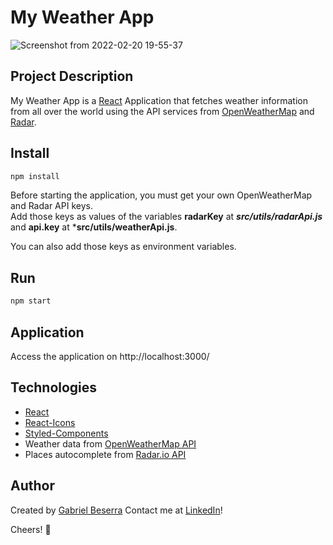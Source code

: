 # My Weather App

![Screenshot from 2022-02-20 19-55-37](https://user-images.githubusercontent.com/47508755/154868216-eb77d4f4-a22a-4cf1-8f67-c7a66f1ae0d1.png)

## Project Description

My Weather App is a [React](https://reactjs.org/) Application that fetches weather information from all over the world using the API services from [OpenWeatherMap](https://openweathermap.org/) and [Radar](https://radar.com/documentation).

## Install
```bash
npm install
```
Before starting the application, you must get your own OpenWeatherMap and Radar API keys.</br>
Add those keys as values of the variables **radarKey** at ***src/utils/radarApi.js*** and **api.key** at ***src/utils/weatherApi.js**.

You can also add those keys as environment variables.

## Run
```bash
npm start
```
## Application
Access the application on http://localhost:3000/

## Technologies
- [React](https://reactjs.org/)
- [React-Icons](https://react-icons.github.io/react-icons)
- [Styled-Components](https://styled-components.com/)
- Weather data from [OpenWeatherMap API](https://openweathermap.org/)
- Places autocomplete from [Radar.io API](https://radar.com/documentation)

## Author
Created by [Gabriel Beserra](https://github.com/gbeserra95)
Contact me at [LinkedIn](https://www.linkedin.com/in/-gabrielbeserra/)!

Cheers! 👋
